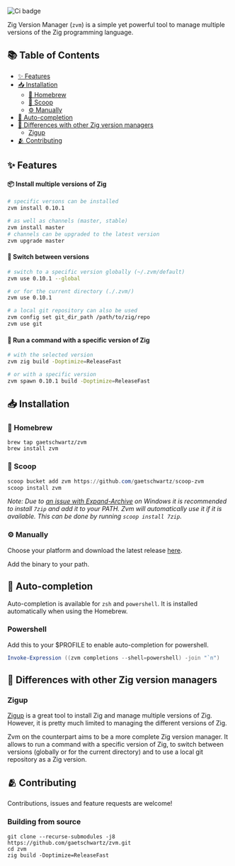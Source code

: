 ![Ci badge](https://github.com/gaetschwartz/zvm/actions/workflows/master.yml/badge.svg)

Zig Version Manager (`zvm`) is a simple yet powerful tool to manage multiple versions of the Zig programming language.

## 📚 Table of Contents

- [✨ Features](#-features)
- [📥 Installation](#-installation)
  - [🍺 Homebrew](#-homebrew)
  - [🍨 Scoop](#-scoop)
  - [⚙️ Manually](#%EF%B8%8F-manually)
- [🧠 Auto-completion](#-auto-completion)
- [📝 Differences with other Zig version managers](#-differences-with-other-zig-version-managers)
  - [Zigup](#zigup)
- [🫂 Contributing](#-contributing)

## ✨ Features

#### 📦 Install multiple versions of Zig
```zsh
# specific versons can be installed
zvm install 0.10.1
```
```zsh
# as well as channels (master, stable)
zvm install master
# channels can be upgraded to the latest version
zvm upgrade master
```

#### 🚀 Switch between versions
```zsh
# switch to a specific version globally (~/.zvm/default)
zvm use 0.10.1 --global
```
```zsh
# or for the current directory (./.zvm/)
zvm use 0.10.1
```
```zsh
# a local git repository can also be used
zvm config set git_dir_path /path/to/zig/repo
zvm use git
```
#### 📝 Run a command with a specific version of Zig
```zsh
# with the selected version
zvm zig build -Doptimize=ReleaseFast
```
```zsh
# or with a specific version
zvm spawn 0.10.1 build -Doptimize=ReleaseFast
```

## 📥 Installation

### 🍺 Homebrew
```
brew tap gaetschwartz/zvm
brew install zvm
```

### 🍨 Scoop
```powershell
scoop bucket add zvm https://github.com/gaetschwartz/scoop-zvm
scoop install zvm
```
*Note: Due to [an issue with Expand-Archive](https://github.com/PowerShell/Microsoft.PowerShell.Archive/issues/32) on Windows it is recommended to install `7zip` and add it to your PATH. Zvm will automatically use it if it is available.
This can be done by running `scoop install 7zip`.*

### ⚙️ Manually

Choose your platform and download the latest release [here](https://github.com/gaetschwartz/zvm/releases/latest).

Add the binary to your path.

## 🧠 Auto-completion

Auto-completion is available for `zsh` and `powershell`. It is installed automatically when using the Homebrew.

### Powershell

Add this to your $PROFILE to enable auto-completion for powershell.

```powershell
Invoke-Expression ((zvm completions --shell=powershell) -join "`n")
```

## 📝 Differences with other Zig version managers

### Zigup

[Zigup](https://github.com/marler8997/zigup) is a great tool to install Zig and manage multiple versions of Zig. However, it is pretty much limited to managing the different versions of Zig. 

Zvm on the counterpart aims to be a more complete Zig version manager. It allows to run a command with a specific version of Zig, to switch between versions (globally or for the current directory) and to use a local git repository as a Zig version.
## 🫂 Contributing

Contributions, issues and feature requests are welcome!

### Building from source

```
git clone --recurse-submodules -j8 https://github.com/gaetschwartz/zvm.git
cd zvm
zig build -Doptimize=ReleaseFast
```
